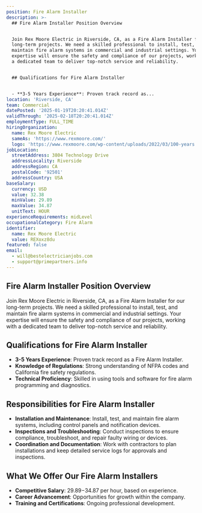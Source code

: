 ```yaml
---
position: Fire Alarm Installer
description: >-
  ## Fire Alarm Installer Position Overview


  Join Rex Moore Electric in Riverside, CA, as a Fire Alarm Installer for our
  long-term projects. We need a skilled professional to install, test, and
  maintain fire alarm systems in commercial and industrial settings. Your
  expertise will ensure the safety and compliance of our projects, working with
  a dedicated team to deliver top-notch service and reliability.


  ## Qualifications for Fire Alarm Installer


  - **3-5 Years Experience**: Proven track record as...
location: 'Riverside, CA'
team: Commercial
datePosted: '2025-01-19T20:20:41.014Z'
validThrough: '2025-02-18T20:20:41.014Z'
employmentType: FULL_TIME
hiringOrganization:
  name: Rex Moore Electric
  sameAs: 'https://www.rexmoore.com/'
  logo: 'https://www.rexmoore.com/wp-content/uploads/2022/03/100-years.png'
jobLocation:
  streetAddress: 3804 Technology Drive
  addressLocality: Riverside
  addressRegion: CA
  postalCode: '92501'
  addressCountry: USA
baseSalary:
  currency: USD
  value: 32.38
  minValue: 29.89
  maxValue: 34.87
  unitText: HOUR
experienceRequirements: midLevel
occupationalCategory: Fire Alarm
identifier:
  name: Rex Moore Electric
  value: REXoxz8du
featured: false
email:
  - will@bestelectricianjobs.com
  - support@primepartners.info
---
```




## Fire Alarm Installer Position Overview

Join Rex Moore Electric in Riverside, CA, as a Fire Alarm Installer for our long-term projects. We need a skilled professional to install, test, and maintain fire alarm systems in commercial and industrial settings. Your expertise will ensure the safety and compliance of our projects, working with a dedicated team to deliver top-notch service and reliability.

## Qualifications for Fire Alarm Installer

- **3-5 Years Experience**: Proven track record as a Fire Alarm Installer.
- **Knowledge of Regulations**: Strong understanding of NFPA codes and California fire safety regulations.
- **Technical Proficiency**: Skilled in using tools and software for fire alarm programming and diagnostics.

## Responsibilities for Fire Alarm Installer

- **Installation and Maintenance**: Install, test, and maintain fire alarm systems, including control panels and notification devices.
- **Inspections and Troubleshooting**: Conduct inspections to ensure compliance, troubleshoot, and repair faulty wiring or devices.
- **Coordination and Documentation**: Work with contractors to plan installations and keep detailed service logs for approvals and inspections.

## What We Offer Our Fire Alarm Installers

- **Competitive Salary**: $29.89-$34.87 per hour, based on experience.
- **Career Advancement**: Opportunities for growth within the company.
- **Training and Certifications**: Ongoing professional development.